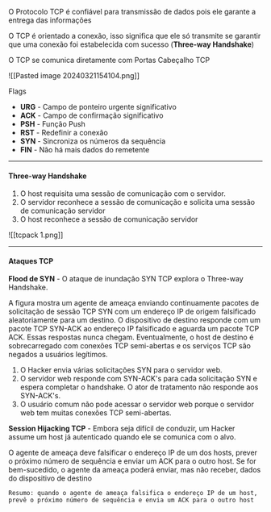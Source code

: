 O Protocolo TCP é confiável para transmissão de dados pois ele garante a entrega das informações

O TCP é orientado a conexão, isso significa que ele só transmite se garantir que uma conexão foi estabelecida com sucesso (**Three-way Handshake**)

O TCP se comunica diretamente com Portas
Cabeçalho TCP

![[Pasted image 20240321154104.png]]


Flags
- **URG** - Campo de ponteiro urgente significativo
- **ACK** - Campo de confirmação significativo
- **PSH** - Função Push
- **RST** - Redefinir a conexão
- **SYN** - Sincroniza os números da sequência
- **FIN** - Não há mais dados do remetente

---

#### Three-way Handshake

1. O host requisita uma sessão de comunicação com o servidor.
2. O servidor reconhece a sessão de comunicação e solicita uma sessão de comunicação servidor
3. O host reconhece a sessão de comunicação servidor

![[tcpack 1.png]]

---

#### Ataques TCP

**Flood de SYN** - O ataque de inundação SYN TCP explora o Three-way Handshake. 

A figura mostra um agente de ameaça enviando continuamente pacotes de solicitação de sessão TCP SYN com um endereço IP de origem falsificado aleatoriamente para um destino. O dispositivo de destino responde com um pacote TCP SYN-ACK ao endereço IP falsificado e aguarda um pacote TCP ACK. Essas respostas nunca chegam. Eventualmente, o host de destino é sobrecarregado com conexões TCP semi-abertas e os serviços TCP são negados a usuários legítimos.

1. O Hacker envia várias solicitações SYN para o servidor web.
2. O servidor web responde com SYN-ACK's para cada solicitação SYN e espera completar o handshake. O ator de tratamento não responde aos SYN-ACK's.
3. O usuário comum não pode acessar o servidor web porque o servidor web tem muitas conexões TCP semi-abertas.


**Session Hijacking TCP** - Embora seja difícil de conduzir, um Hacker assume um host já autenticado quando ele se comunica com o alvo. 

O agente de ameaça deve falsificar o endereço IP de um dos hosts, prever o próximo número de sequência e enviar um ACK para o outro host. Se for bem-sucedido, o agente da ameaça poderá enviar, mas não receber, dados do dispositivo de destino

	Resumo: quando o agente de ameaça falsifica o endereço IP de um host, prevê o próximo número de sequência e envia um ACK para o outro host
